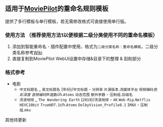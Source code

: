 ## 适用于[MoviePilot](https://github.com/jxxghp/MoviePilot)的重命名规则模板
提供了多行模板与单行模板，若无需修改格式可直接使用单行版。
### 使用方法 （推荐使用方法1以便根据二级分类使用不同的重命名模板）
1. 添加到智能重命名 - 插件配置中使用，格式为`二级分类名称：重命名模板`，二级分类名称参考[Wiki](https://wiki.movie-pilot.org/zh/advanced#%E4%BA%8C%E7%BA%A7%E5%88%86%E7%B1%BB%E7%AD%96%E7%95%A5)
2. 直接复制到MoviePilot WebUI设置中存储&目录下的整理 & 刮削部分
### 格式参考
- 电影
  - `中文标题名` _ `英文标题名` (`年份`)/`中文标题` - `分辨率` `片源版本`.`流媒体平台` `视频编码`_`色彩深度` `音频编码`_`声道数`ch.`Atoms` `动态范围` `额外参数` - `压制组`.`后缀名`
  - `流浪地球` _ `The Wandering Earth` (`2019`)/`流浪地球` - `4K` `Web-Rip`.`Netflix` `HEVC`_`10bit` `TrueHD`_`7.1`ch.`Atoms` `DolbyVision_Profile8.1` `IMAX` - `压制组`.`mkv`

其他待更新
